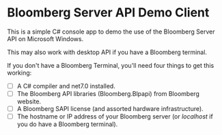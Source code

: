# Bloomberg Server API Demo Client
This is a simple C# console app to demo the use of the Bloomberg Server API on Microsoft Windows.

This may also work with desktop API if you have a Bloomberg terminal.

If you don't have a Bloomberg Terminal, you'll need four things to get this working:

- [ ] A C# compiler and net7.0 installed.
- [ ] The Bloomberg API libraries (Bloomberg.Blpapi) from Bloomberg website.
- [ ] A Bloomberg SAPI license (and assorted hardware infrastructure).
- [ ] The hostname or IP address of your Bloomberg server (or *localhost* if you do have a Bloomberg terminal).
